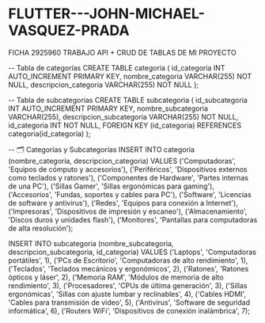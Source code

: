 # FLUTTER---JOHN-MICHAEL-VASQUEZ-PRADA
FICHA 2925960
TRABAJO API + CRUD DE TABLAS DE MI PROYECTO

-- Tabla de categorías
CREATE TABLE categoria (
  id_categoria INT AUTO_INCREMENT PRIMARY KEY,
  nombre_categoria VARCHAR(255) NOT NULL,
  descripcion_categoria VARCHAR(255) NOT NULL
);

-- Tabla de subcategorías
CREATE TABLE subcategoria (
  id_subcategoria INT AUTO_INCREMENT PRIMARY KEY,
  nombre_subcategoria VARCHAR(255),
  descripcion_subcategoria VARCHAR(255) NOT NULL,
  id_categoria INT NOT NULL,
  FOREIGN KEY (id_categoria) REFERENCES categoria(id_categoria)
);

-- 🗂 Categorías y Subcategorías
INSERT INTO categoria (nombre_categoria, descripcion_categoria) VALUES
('Computadoras', 'Equipos de cómputo y accesorios'),
('Periféricos', 'Dispositivos externos como teclados y ratones'),
('Componentes de Hardware', 'Partes internas de una PC'),
('Sillas Gamer', 'Sillas ergonómicas para gaming'),
('Accesorios', 'Fundas, soportes y cables para PC'),
('Software', 'Licencias de software y antivirus'),
('Redes', 'Equipos para conexión a Internet'),
('Impresoras', 'Dispositivos de impresión y escaneo'),
('Almacenamiento', 'Discos duros y unidades flash'),
('Monitores', 'Pantallas para computadoras de alta resolución');

INSERT INTO subcategoria (nombre_subcategoria, descripcion_subcategoria, id_categoria) VALUES
('Laptops', 'Computadoras portátiles', 1),
('PCs de Escritorio', 'Computadoras de alto rendimiento', 1),
('Teclados', 'Teclados mecánicos y ergonómicos', 2),
('Ratones', 'Ratones ópticos y láser', 2),
('Memoria RAM', 'Módulos de memoria de alto rendimiento', 3),
('Procesadores', 'CPUs de última generación', 3),
('Sillas ergonómicas', 'Sillas con ajuste lumbar y reclinables', 4),
('Cables HDMI', 'Cables para transmisión de video', 5),
('Antivirus', 'Software de seguridad informática', 6),
('Routers WiFi', 'Dispositivos de conexión inalámbrica', 7);
